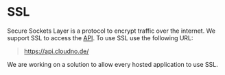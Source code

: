# SSL

Secure Sockets Layer is a protocol to encrypt traffic over the internet. We support SSL to access the [API](/api). To use SSL use the following URL:

> https://api.cloudno.de/

We are working on a solution to allow every hosted application to use SSL.